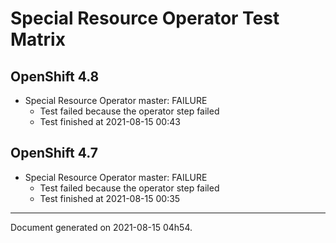 
Special Resource Operator Test Matrix
=====================================

OpenShift 4.8
-------------


* Special Resource Operator master: FAILURE
  - Test failed because the operator step failed
  - Test finished at 2021-08-15 00:43

OpenShift 4.7
-------------


* Special Resource Operator master: FAILURE
  - Test failed because the operator step failed
  - Test finished at 2021-08-15 00:35


---
Document generated on 2021-08-15 04h54.
